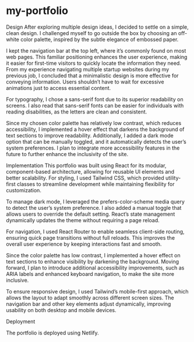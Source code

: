 # my-portfolio

Design
After exploring multiple design ideas, I decided to settle on a simple, clean design. I challenged myself to go outside the box by choosing an off-white color palette, inspired by the subtle elegance of embossed paper.

I kept the navigation bar at the top left, where it’s commonly found on most web pages. This familiar positioning enhances the user experience, making it easier for first-time visitors to quickly locate the information they need. From my experience navigating multiple startup websites during my previous job, I concluded that a minimalistic design is more effective for conveying information. Users shouldn’t have to wait for excessive animations just to access essential content.

For typography, I chose a sans-serif font due to its superior readability on screens. I also read that sans-serif fonts can be easier for individuals with reading disabilities, as the letters are clean and consistent.

Since my chosen color palette has relatively low contrast, which reduces accessibility, I implemented a hover effect that darkens the background of text sections to improve readability. Additionally, I added a dark mode option that can be manually toggled, and it automatically detects the user’s system preferences. I plan to integrate more accessibility features in the future to further enhance the inclusivity of the site.

Implementation
This portfolio was built using React for its modular, component-based architecture, allowing for reusable UI elements and better scalability. For styling, I used Tailwind CSS, which provided utility-first classes to streamline development while maintaining flexibility for customization.

To manage dark mode, I leveraged the prefers-color-scheme media query to detect the user’s system preference. I also added a manual toggle that allows users to override the default setting. React’s state management dynamically updates the theme without requiring a page reload.

For navigation, I used React Router to enable seamless client-side routing, ensuring quick page transitions without full reloads. This improves the overall user experience by keeping interactions fast and smooth.

Since the color palette has low contrast, I implemented a hover effect on text sections to enhance visibility by darkening the background. Moving forward, I plan to introduce additional accessibility improvements, such as ARIA labels and enhanced keyboard navigation, to make the site more inclusive.

To ensure responsive design, I used Tailwind’s mobile-first approach, which allows the layout to adapt smoothly across different screen sizes. The navigation bar and other key elements adjust dynamically, improving usability on both desktop and mobile devices.

Deployment

The portfolio is deployed using Netlify.


